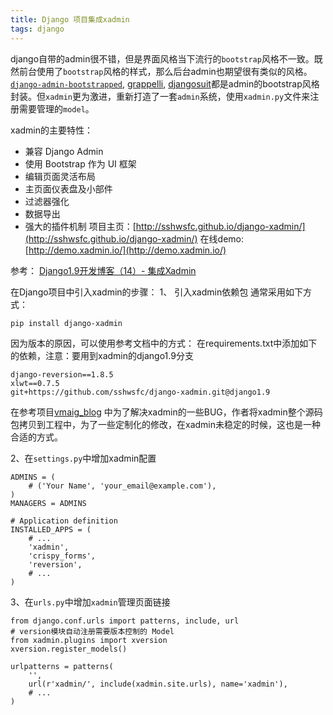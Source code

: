 ```yaml
---
title: Django 项目集成xadmin
tags: django
---
```


django自带的admin很不错，但是界面风格当下流行的`bootstrap`风格不一致。既然前台使用了`bootstrap`风格的样式，那么后台admin也期望很有类似的风格。[`django-admin-bootstrapped`](https://github.com/django-admin-bootstrapped/django-admin-bootstrapped), [grappelli](https://github.com/sehmaschine/django-grappelli), [djangosuit](http://djangosuit.com/)都是admin的bootstrap风格封装。但`xadmin`更为激进，重新打造了一套`admin`系统，使用`xadmin.py`文件来注册需要管理的`model`。

xadmin的主要特性：

* 兼容 Django Admin
* 使用 Bootstrap 作为 UI 框架
* 编辑页面灵活布局
* 主页面仪表盘及小部件
* 过滤器强化
* 数据导出
* 强大的插件机制
项目主页：[http://sshwsfc.github.io/django-xadmin/](http://sshwsfc.github.io/django-xadmin/)
在线demo: [http://demo.xadmin.io/](http://demo.xadmin.io/)

参考： [Django1.9开发博客（14）- 集成Xadmin](http://www.pycoding.com/2015/04/21/simpleblog-14.html)

在Django项目中引入xadmin的步骤：
1、 引入xadmin依赖包
通常采用如下方式：
```
pip install django-xadmin
```
因为版本的原因，可以使用参考文档中的方式： 在requirements.txt中添加如下的依赖，注意：要用到xadmin的django1.9分支
```
django-reversion==1.8.5
xlwt==0.7.5
git+https://github.com/sshwsfc/django-xadmin.git@django1.9
```
在参考项目[vmaig_blog](https://github.com/billvsme/vmaig_blog/tree/xadmin) 中为了解决xadmin的一些BUG，作者将xadmin整个源码包拷贝到工程中，为了一些定制化的修改，在xadmin未稳定的时候，这也是一种合适的方式。

2、在`settings.py`中增加xadmin配置
```
ADMINS = (
    # ('Your Name', 'your_email@example.com'),
)
MANAGERS = ADMINS

# Application definition
INSTALLED_APPS = (
    # ...
    'xadmin',
    'crispy_forms',
    'reversion',
    # ...
)
```
3、在`urls.py`中增加`xadmin`管理页面链接
```
from django.conf.urls import patterns, include, url
# version模块自动注册需要版本控制的 Model
from xadmin.plugins import xversion
xversion.register_models()

urlpatterns = patterns(
    '',
    url(r'xadmin/', include(xadmin.site.urls), name='xadmin'),
    # ...
)
```
